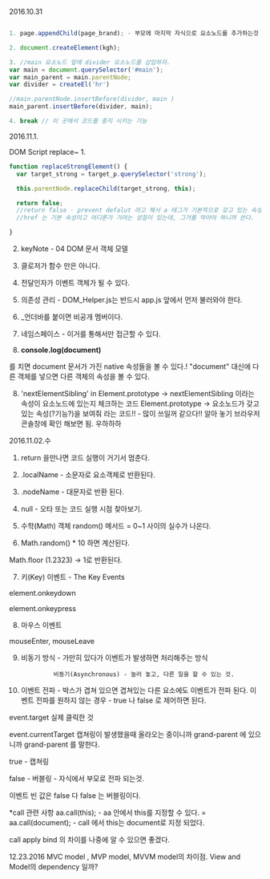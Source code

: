 2016.10.31

```javascript

1. page.appendChild(page_brand); - 부모에 마지막 자식으로 요소노드를 추가하는것

2. document.createElement(kgh);

3. //main 요소노드 앞에 divider 요소노드를 삽입하자.
var main = document.querySelector('#main');
var main_parent = main.parentNode;
var divider = createEl('hr')

//main.parentNode.insertBefore(divider, main )
main_parent.insertBefore(divider, main);

4. break // 이 곳에서 코드를 중지 시키는 기능

```

2016.11.1.

DOM Script replace~
1. 
```javascript
function replaceStrongElement() {
  var target_strong = target_p.querySelector('strong');

  this.parentNode.replaceChild(target_strong, this);

  return false;
  //return false - prevent defalut 라고 해서 a 태그가 기본적으로 갖고 있는 속성,
  //href 는 기본 속성이고 어디론가 가려는 성질이 있는데, 그거를 막아야 하니까 쓴다.

}
```

2. keyNote - 04 DOM 문서 객체 모델

3. 클로저가 함수 만은 아니다.

4. 전달인자가 이벤트 객체가 될 수 있다.

4. 의존성 관리 - DOM_Helper.js는 반드시 app.js 앞에서 먼저 불러와야 한다.

5. _언더바를 붙이면 비공개 멤버이다.

6. 네임스페이스 - 이거를 통해서만 접근할 수 있다.

7. **console.log(document)**

 를 치면 document 문서가 가진 native 속성들을 볼 수 있다.!
 "document" 대신에 다른 객체를 넣으면 다른 객체의 속성을 볼 수 있다.

8. 'nextElementSibling' in Element.prototype -> nextElementSibling 이라는 속성이 요소노드에 있는지 체크하는 코드
    Element.prototype -> 요소노드가 갖고 있는 속성(?기능?)을 보여줘 라는 코드!! - 많이 쓰일꺼 같으다!! 알아 놓기
    브라우저 콘솔창에 확인 해보면 됨. 우하하하

    
 2016.11.02.수
 
 1. return 을만나면 코드 실행이 거기서 멈춘다.
 
 2. .localName - 소문자로 요소객체로 반환된다.
 
 3. .nodeName - 대문자로 반환 된다.
 
 4. null - 오타 또는 코드 실행 시점 찾아보기.
  
 5. 수학(Math) 객체 random() 메서드 = 0~1 사이의 실수가 나온다.

 6. Math.random() * 10 하면  계산된다.

   Math.floor (1.2323) -> 1로 반환된다.
   
 7.  키(Key) 이벤트 - The Key Events
  
   element.onkeydown

   element.onkeypress


  8. 마우스 이벤트
   
   mouseEnter, mouseLeave
   
   9. 비동기 방식 - 가만히 있다가 이벤트가 발생하면 처리해주는 방식
                   
                   비동기(Asynchronous) - 눌러 놓고, 다른 일을 할 수 있는 것.
                   
   10. 이벤트 전파 - 박스가 겹쳐 있으면 겹쳐있는 다른 요소에도  이벤트가 전파 된다.
       이벤트 전파를 원하지 않는 경우 - true 나 false 로 제어하면 된다.


 
event.target 실제 클릭한 것

event.currentTarget 캡쳐링이 발생했을때 올라오는 중이니까 grand-parent 에 있으니까 grand-parent 를 말한다.


true - 캡쳐링

false - 버블링 - 자식에서 부모로 전파 되는것.

이벤트 빈 값은 false 다  false 는 버블링이다.

*call 관련 사항
aa.call(this); -   aa 안에서 this를 지정할 수 있다.
 = aa.call(document); - call 에서 this는 document로 지정 되었다.

call apply bind 의 차이를 나중에 알 수 있으면 좋겠다.


12.23.2016
MVC model , MVP model, MVVM model의 차이점. 
View and Model의 dependency 일까?
